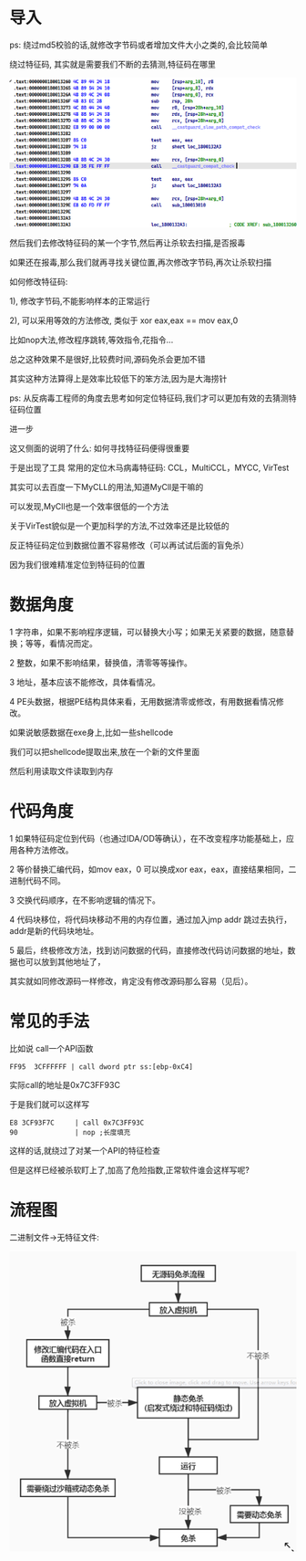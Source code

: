 

# 导入

ps: 绕过md5校验的话,就修改字节码或者增加文件大小之类的,会比较简单

绕过特征码, 其实就是需要我们不断的去猜测,特征码在哪里



![image-20230724112728288](img/image-20230724112728288.png)



然后我们去修改特征码的某一个字节,然后再让杀软去扫描,是否报毒

如果还在报毒,那么我们就再寻找关键位置,再次修改字节码,再次让杀软扫描



如何修改特征码:

1), 修改字节码,不能影响样本的正常运行

2), 可以采用等效的方法修改, 类似于 xor eax,eax == mov eax,0

比如nop大法,修改程序跳转,等效指令,花指令...

总之这种效果不是很好,比较费时间,源码免杀会更加不错

其实这种方法算得上是效率比较低下的笨方法,因为是大海捞针

ps: 从反病毒工程师的角度去思考如何定位特征码,我们才可以更加有效的去猜测特征码位置





进一步

这又侧面的说明了什么: 如何寻找特征码便得很重要

于是出现了工具  常用的定位木马病毒特征码: CCL，MultiCCL，MYCC, VirTest

其实可以去百度一下MyCLL的用法,知道MyCll是干嘛的

可以发现,MyCll也是一个效率很低的一个方法

关于VirTest貌似是一个更加科学的方法,不过效率还是比较低的







反正特征码定位到数据位置不容易修改（可以再试试后面的盲免杀）

因为我们很难精准定位到特征码的位置











# 数据角度



1 字符串，如果不影响程序逻辑，可以替换大小写；如果无关紧要的数据，随意替换；等等，看情况而定。

2 整数，如果不影响结果，替换值，清零等等操作。

3 地址，基本应该不能修改，具体看情况。

4 PE头数据，根据PE结构具体来看，无用数据清零或修改，有用数据看情况修改。



如果说敏感数据在exe身上,比如一些shellcode

我们可以把shellcode提取出来,放在一个新的文件里面

然后利用读取文件读取到内存



# 代码角度

1 如果特征码定位到代码（也通过IDA/OD等确认），在不改变程序功能基础上，应用各种方法修改。

2 等价替换汇编代码，如mov eax，0 可以换成xor eax，eax，直接结果相同，二进制代码不同。

3 交换代码顺序，在不影响逻辑的情况下。

4 代码块移位，将代码块移动不用的内存位置，通过加入jmp addr 跳过去执行，addr是新的代码块地址。

5 最后，终极修改方法，找到访问数据的代码，直接修改代码访问数据的地址，数据也可以放到其他地址了，

其实就如同修改源码一样修改，肯定没有修改源码那么容易（见后）。





# 常见的手法



比如说 call一个API函数

```assembly
FF95  3CFFFFFF | call dword ptr ss:[ebp-0xC4]
```

实际call的地址是0x7C3FF93C

于是我们就可以这样写

```assembly
E8 3CF93F7C     | call 0x7C3FF93C
90			    | nop ;长度填充
```

这样的话,就绕过了对某一个API的特征检查

但是这样已经被杀软盯上了,加高了危险指数,正常软件谁会这样写呢?











# 流程图

二进制文件->无特征文件:

![image.png](img/84b4121508d5437da24c1275d69172b0.png)



